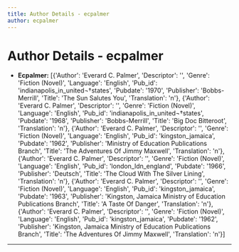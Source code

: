 ```yaml
---
title: Author Details - ecpalmer
author: ecpalmer
---
```


# Author Details - ecpalmer

<ul>
    <li><strong>Ecpalmer:</strong> [{'Author': 'Everard C. Palmer', 'Descriptor': '', 'Genre': 'Fiction (Novel)', 'Language': 'English', 'Pub_id': 'indianapolis_in_united¬†states', 'Pubdate': '1970', 'Publisher': 'Bobbs-Merrill', 'Title': 'The Sun Salutes You', 'Translation': 'n'}, {'Author': 'Everard C. Palmer', 'Descriptor': '', 'Genre': 'Fiction (Novel)', 'Language': 'English', 'Pub_id': 'indianapolis_in_united¬†states', 'Pubdate': '1968', 'Publisher': 'Bobbs-Merrill', 'Title': 'Big Doc Bitteroot', 'Translation': 'n'}, {'Author': 'Everard C. Palmer', 'Descriptor': '', 'Genre': 'Fiction (Novel)', 'Language': 'English', 'Pub_id': 'kingston_jamaica', 'Pubdate': '1962', 'Publisher': 'Ministry of Education Publications Branch', 'Title': 'The Adventures Of Jimmy Maxwell', 'Translation': 'n'}, {'Author': 'Everard C. Palmer', 'Descriptor': '', 'Genre': 'Fiction (Novel)', 'Language': 'English', 'Pub_id': 'london_ldn_england', 'Pubdate': '1966', 'Publisher': 'Deutsch', 'Title': 'The Cloud With The Silver Lining', 'Translation': 'n'}, {'Author': 'Everard C. Palmer', 'Descriptor': '', 'Genre': 'Fiction (Novel)', 'Language': 'English', 'Pub_id': 'kingston_jamaica', 'Pubdate': '1963', 'Publisher': 'Kingston, Jamaica Ministry of Education Publications Branch', 'Title': 'A Taste Of Danger', 'Translation': 'n'}, {'Author': 'Everard C. Palmer', 'Descriptor': '', 'Genre': 'Fiction (Novel)', 'Language': 'English', 'Pub_id': 'kingston_jamaica', 'Pubdate': '1962', 'Publisher': 'Kingston, Jamaica Ministry of Education Publications Branch', 'Title': 'The Adventures Of Jimmy Maxwell', 'Translation': 'n'}]</li>
</ul>
<hr>